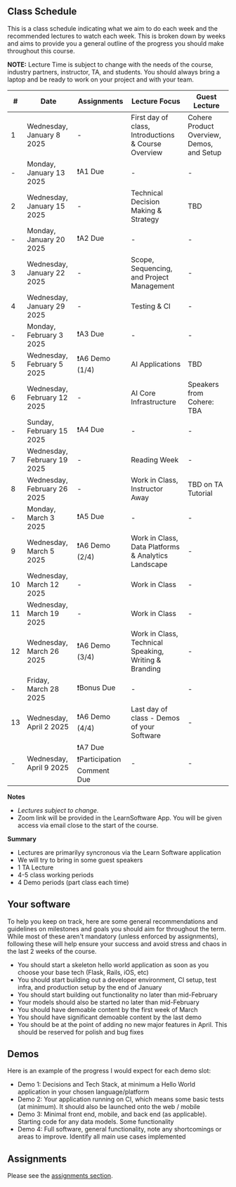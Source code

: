 ## Class Schedule

This is a class schedule indicating what we aim to do each week and the recommended lectures to watch each week. This is broken down by weeks and aims to provide you a general outline of the progress you should make throughout this course.

**NOTE:** Lecture Time is subject to change with the needs of the course, industry partners, instructor, TA, and students. You should always bring a laptop and be ready to work on your project and with your team.

| # | Date | Assignments | Lecture Focus | Guest Lecture |
| -- | -- | -- | -- | -- |
| 1 | Wednesday, January 8 2025   | - | First day of class, Introductions & Course Overview | Cohere Product Overview, Demos, and Setup |
| - | Monday, January 13 2025   | ❗A1 Due | - | - |
| 2 | Wednesday, January 15 2025   | - | Technical Decision Making & Strategy | TBD |
| - | Monday, January 20 2025   | ❗A2 Due | - | - |
| 3 | Wednesday, January 22 2025   | - | Scope, Sequencing, and Project Management | - |
| 4 | Wednesday, January 29 2025   | - | Testing & CI | - |
| - | Monday, February 3 2025   | ❗A3 Due | - | - |
| 5 | Wednesday, February 5 2025  | ❗A6 Demo (1/4) | AI Applications  | TBD |
| 6 | Wednesday, February 12 2025  | - | AI Core Infrastructure | Speakers from Cohere: TBA |
| - | Sunday, February 15 2025   | ❗A4 Due | - | - |
| 7 | Wednesday, February 19 2025  | - | Reading Week | - | 
| 8 | Wednesday, February 26 2025      | - | Work in Class, Instructor Away | TBD on TA Tutorial | 
| - | Monday, March 3 2025   | ❗A5 Due | - | - |
| 9 | Wednesday, March 5 2025     | ❗A6 Demo (2/4) | Work in Class, Data Platforms & Analytics Landscape | - | 
| 10 | Wednesday, March 12 2025    | -| Work in Class | - | 
| 11 | Wednesday, March 19 2025    | - | Work in Class | - | 
| 12 | Wednesday, March 26 2025    | ❗A6 Demo (3/4) | Work in Class, Technical Speaking, Writing & Branding  | - |
| - | Friday, March 28 2025   | ❗Bonus Due | - | - |
| 13 | Wednesday, April 2 2025  | ❗A6 Demo (4/4) | Last day of class - Demos of your Software | - | 
| - | Wednesday, April 9 2025   | ❗A7 Due<br>❗Participation Comment Due | - | - |

**Notes**
- _Lectures subject to change._
- Zoom link will be provided in the LearnSoftware App. You will be given access via email close to the start of the course.

**Summary**

- Lectures are primarilyy syncronous via the Learn Software application
- We will try to bring in some guest speakers
- 1 TA Lecture
- 4-5 class working periods
- 4 Demo periods (part class each time)

## Your software

To help you keep on track, here are some general recommendations and guidelines on milestones and goals you should aim for throughout the term. While most of these aren't mandatory (unless enforced by assignments), following these will help ensure your success and avoid stress and chaos in the last 2 weeks of the course.

- You should start a skeleton hello world application as soon as you choose your base tech (Flask, Rails, iOS, etc)
- You should start building out a developer environment, CI setup, test infra, and production setup by the end of January
- You should start building out functionality no later than mid-February 
- Your models should also be started no later than mid-February
- You should have demoable content by the first week of March
- You should have significant demoable content by the last demo  
- You should be at the point of adding no new major features in April. This should be reserved for polish and bug fixes

## Demos

Here is an example of the progress I would expect for each demo slot:

- Demo 1: Decisions and Tech Stack, at minimum a Hello World application in your chosen language/platform
- Demo 2: Your application running on CI, which means some basic tests (at minimum). It should also be launched onto the web / mobile
- Demo 3: Minimal front end, mobile, and back end (as applicable). Starting code for any data models. Some functionality
- Demo 4: Full software, general functionality, note any shortcomings or areas to improve. Identify all main use cases implemented

## Assignments

Please see the [assignments section](../assignments/README.md).
